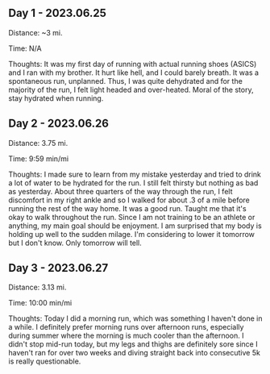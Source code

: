 ## Day 1 - 2023.06.25

Distance: ~3 mi.

Time: N/A

Thoughts: It was my first day of running with actual running shoes (ASICS)
and I ran with my brother. It hurt like hell, and I could barely breath. It was
a spontaneous run, unplanned. Thus, I was quite dehydrated and for the majority
of the run, I felt light headed and over-heated. Moral of the story, stay
hydrated when running.

## Day 2 - 2023.06.26

Distance: 3.75 mi.

Time: 9:59 min/mi

Thoughts: I made sure to learn from my mistake yesterday and tried to drink a
lot of water to be hydrated for the run. I still felt thirsty but nothing as
bad as yesterday. About three quarters of the way through the run, I felt
discomfort in my right ankle and so I walked for about .3 of a mile before
running the rest of the way home. It was a good run. Taught me that it's okay
to walk throughout the run. Since I am not training to be an athlete or
anything, my main goal should be enjoyment. I am surprised that my body is
holding up well to the sudden milage. I'm considering to lower it tomorrow but
I don't know. Only tomorrow will tell.

## Day 3 - 2023.06.27

Distance: 3.13 mi.

Time: 10:00 min/mi

Thoughts: Today I did a morning run, which was something I haven't done in a 
while. I definitely prefer morning runs over afternoon runs, especially during
summer where the morning is much cooler than the afternoon. I didn't stop
mid-run today, but my legs and thighs are definitely sore since I haven't ran
for over two weeks and diving straight back into consecutive 5k is really
questionable.
